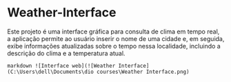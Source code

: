 # Weather-Interface
Este projeto é uma  interface gráfica para consulta de clima em tempo real,  a aplicação permite ao usuário inserir o nome de uma cidade e, em seguida, exibe informações atualizadas sobre o tempo nessa localidade, incluindo a descrição do clima e a temperatura atual.

```markdown ![Interface web](![Weather Interface](C:\Users\dell\Documents\dio courses\Weather Interface.png)```

